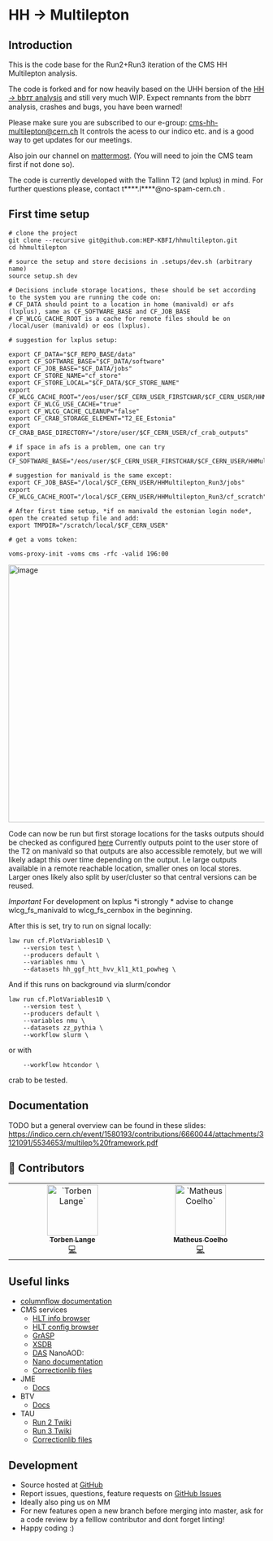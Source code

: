 # HH → Multilepton

## Introduction

This is the code base for the Run2+Run3 iteration of the CMS HH Multilepton analysis.

The code is forked and for now heavily based on the UHH bersion of the [HH → bb𝜏𝜏 analysis](https://github.com/uhh-cms/hh2bbtautau)
and still very much WIP. Expect remnants from the bb𝜏𝜏 analysis, crashes and bugs, you have been warned!

Please make sure you are subscribed to our e-group: cms-hh-multilepton@cern.ch
It controls the acess to our indico etc. and is a good way to get updates for our meetings.

Also join our channel on [mattermost](https://mattermost.web.cern.ch/cms-exp/channels/hh-multilepton-run3).
(You will need to join the CMS team first if not done so).

The code is currently developed with the Tallinn T2 (and lxplus) in mind.
For further questions please, contact t\*\*\*\*.l\*\*\*\*@no-spam-cern.ch .

## First time setup

```shell
# clone the project
git clone --recursive git@github.com:HEP-KBFI/hhmultilepton.git
cd hhmultilepton

# source the setup and store decisions in .setups/dev.sh (arbitrary name)
source setup.sh dev

# Decisions include storage locations, these should be set according to the system you are running the code on:
# CF_DATA should point to a location in home (manivald) or afs (lxplus), same as CF_SOFTWARE_BASE and CF_JOB_BASE
# CF_WLCG_CACHE_ROOT is a cache for remote files should be on /local/user (manivald) or eos (lxplus).

# suggestion for lxplus setup:

export CF_DATA="$CF_REPO_BASE/data"
export CF_SOFTWARE_BASE="$CF_DATA/software"
export CF_JOB_BASE="$CF_DATA/jobs"
export CF_STORE_NAME="cf_store"
export CF_STORE_LOCAL="$CF_DATA/$CF_STORE_NAME"
export CF_WLCG_CACHE_ROOT="/eos/user/$CF_CERN_USER_FIRSTCHAR/$CF_CERN_USER/HHMultilepton_Run3/cf_scratch"
export CF_WLCG_USE_CACHE="true"
export CF_WLCG_CACHE_CLEANUP="false"
export CF_CRAB_STORAGE_ELEMENT="T2_EE_Estonia"
export CF_CRAB_BASE_DIRECTORY="/store/user/$CF_CERN_USER/cf_crab_outputs"

# if space in afs is a problem, one can try
export CF_SOFTWARE_BASE="/eos/user/$CF_CERN_USER_FIRSTCHAR/$CF_CERN_USER/HHMultilepton_Run3/software"

# suggestion for manivald is the same except:
export CF_JOB_BASE="/local/$CF_CERN_USER/HHMultilepton_Run3/jobs"
export CF_WLCG_CACHE_ROOT="/local/$CF_CERN_USER/HHMultilepton_Run3/cf_scratch"

# After first time setup, *if on manivald the estonian login node*, open the created setup file and add:
export TMPDIR="/scratch/local/$CF_CERN_USER"

# get a voms token:

voms-proxy-init -voms cms -rfc -valid 196:00
```

<img width="1336" height="506" alt="image" src="https://github.com/user-attachments/assets/29e6f810-e273-4b2e-9a80-02427e228298" />


Code can now be run but first storage locations for the tasks outputs should be checked as configured [here](https://github.com/HEP-KBFI/hhmultilepton/blob/master/law_outputs.cfg#L26-L90)
Currently outputs point to the user store of the T2 on manivald so that outputs are also accessible remotely, but we will likely adapt this over time depending on the output.
I.e large outputs available in a remote reachable location, smaller ones on local stores. Larger ones likely also split by user/cluster so that central versions can be reused.

*Important* For development on lxplus *i strongly * advise to change wlcg_fs_manivald to wlcg_fs_cernbox in the beginning.

After this is set, try to run on signal locally:

```shell
law run cf.PlotVariables1D \
    --version test \
    --producers default \
    --variables nmu \
    --datasets hh_ggf_htt_hvv_kl1_kt1_powheg \
```

And if this runs on background via slurm/condor

```shell
law run cf.PlotVariables1D \
    --version test \
    --producers default \
    --variables nmu \
    --datasets zz_pythia \
    --workflow slurm \
```

or with

```shell
    --workflow htcondor \
```

crab to be tested.

## Documentation
TODO but a general overview can be found in these slides: https://indico.cern.ch/event/1580193/contributions/6660044/attachments/3121091/5534653/multilep%20framework.pdf

## 🙏 Contributors

<!-- ALL-CONTRIBUTORS-LIST:START - Do not remove or modify this section -->
<!-- prettier-ignore-start -->
<!-- markdownlint-disable -->
<table>
  <tbody>
    <tr>
      <td align="center" valign="top" width="14.28%"><a href="https://github.com/tolange"><img src="https://avatars.githubusercontent.com/u/11850680?s=96&v=4" width="100px;" alt="`Torben Lange`"/><br /><sub><b>Torben Lange</b></sub></a><br /><a href="https://github.com/HEP-KBFI/hhmultilepton/commits/master/?author=tolange" title="Code">💻</a> </td>
      <td align="center" valign="top" width="14.28%"><a href="https://github.com/MatheuspCoelho"><img src="https://avatars.githubusercontent.com/u/85200761?v=4" width="100px;" alt="`Matheus Coelho`"/><br /><sub><b>Matheus Coelho</b></sub></a><br /><a href="https://github.com/HEP-KBFI/hhmultilepton/commits/master/?author=MatheuspCoelho" title="Code">💻</a> </td>
    </tr>
  </tbody>
</table>

<!-- markdownlint-restore -->
<!-- prettier-ignore-end -->

<!-- ALL-CONTRIBUTORS-LIST:END -->


## Useful links

- [columnflow documentation](https://columnflow.readthedocs.io/en/latest/index.html)
- CMS services
  - [HLT info browser](https://cmshltinfo.app.cern.ch/path/HLT_MediumChargedIsoPFTau180HighPtRelaxedIso_Trk50_eta2p1_v)
  - [HLT config browser](https://cmshltcfg.app.cern.ch/open?db=online&cfg=%2Fcdaq%2Fphysics%2FRun2018%2F2e34%2Fv2.1.5%2FHLT%2FV2)
  - [GrASP](https://cms-pdmv-prod.web.cern.ch/grasp/)
  - [XSDB](https://xsdb-temp.app.cern.ch)
  - [DAS](https://cmsweb.cern.ch/das)
NanoAOD:
  - [Nano documentation](https://gitlab.cern.ch/cms-nanoAOD/nanoaod-doc)
  - [Correctionlib files](https://gitlab.cern.ch/cms-nanoAOD/jsonpog-integration)
- JME
  - [Docs](https://cms-jerc.web.cern.ch)
- BTV
  - [Docs](https://btv-wiki.docs.cern.ch)
- TAU
  - [Run 2 Twiki](https://twiki.cern.ch/twiki/bin/viewauth/CMS/TauIDRecommendationForRun2)
  - [Run 3 Twiki](https://twiki.cern.ch/twiki/bin/viewauth/CMS/TauIDRecommendationForRun3)
  - [Correctionlib files](https://gitlab.cern.ch/cms-tau-pog/jsonpog-integration/-/tree/TauPOG_v2_deepTauV2p5/POG/TAU?ref_type=heads)

## Development

- Source hosted at [GitHub](https://github.com/HEP-KBFI/hhmultilepton)
- Report issues, questions, feature requests on [GitHub Issues](https://github.com/HEP-KBFI/hhmultilepton/issues)
- Ideally also ping us on MM
- For new features open a new branch before merging into master, ask for a code review by a felllow contributor and dont forget linting!
- Happy coding :)
